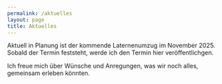 ```yaml
---
permalink: /aktuelles
layout: page
title: Aktuelles
---
```


Aktuell in Planung ist der kommende Laternenumzug im November 2025. Sobald der Termin feststeht, werde ich den Termin hier veröffentlichgen.


Ich freue mich über Wünsche und Anregungen, was wir noch alles, gemeinsam erleben könnten. 


